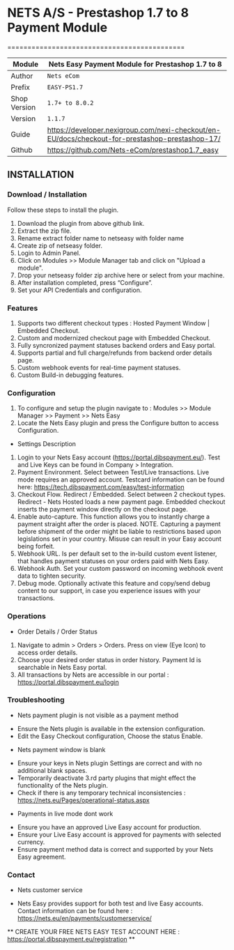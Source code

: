 # NETS A/S - Prestashop 1.7 to 8 Payment Module
============================================

|Module       | Nets Easy Payment Module for Prestashop 1.7 to 8
|-------------|---------------------------------------
|Author       | `Nets eCom`
|Prefix       | `EASY-PS1.7`
|Shop Version | `1.7+ to 8.0.2`
|Version      | `1.1.7`
|Guide        | https://developer.nexigroup.com/nexi-checkout/en-EU/docs/checkout-for-prestashop-prestashop-17/
|Github       | https://github.com/Nets-eCom/prestashop1.7_easy

## INSTALLATION

### Download / Installation

Follow these steps to install the plugin.

01. Download the plugin from above github link.
02. Extract the zip file.
03. Rename extract folder name to netseasy with folder name
04. Create zip of netseasy folder.
05. Login to Admin Panel.
06. Click on Modules >> Module Manager tab and click on "Upload a module".
07. Drop your netseasy folder zip archive here or select from your machine.
08. After installation completed, press “Configure”.
09. Set your API Credentials and configuration.

### Features
01. Supports two different checkout types : Hosted Payment Window | Embedded Checkout.
02. Custom and modernized checkout page with Embedded Checkout.
03. Fully syncronized payment statuses backend orders and Easy portal. 
04. Supports partial and full charge/refunds from backend order details page.
05. Custom webhook events for real-time payment statuses.
06. Custom Build-in debugging features.

### Configuration
01. To configure and setup the plugin navigate to : Modules >> Module Manager >> Payment >> Nets Easy 
02. Locate the Nets Easy plugin and press the Configure button to access Configuration.

* Settings Description
01. Login to your Nets Easy account (https://portal.dibspayment.eu/). Test and Live Keys can be found in Company > Integration.
02. Payment Environment. Select between Test/Live transactions. Live mode requires an approved account. Testcard information can be found here: https://tech.dibspayment.com/easy/test-information 
03. Checkout Flow. Redirect / Embedded. Select between 2 checkout types. Redirect - Nets Hosted loads a new payment page. Embedded checkout inserts the payment window directly on the checkout page.
04. Enable auto-capture. This function allows you to instantly charge a payment straight after the order is placed.
   NOTE. Capturing a payment before shipment of the order might be liable to restrictions based upon legislations set in your country. Misuse can result in your Easy account being forfeit.
05. Webhook URL. Is per default set to the in-build custom event listener, that handles payment statuses on your orders paid with Nets Easy.
06. Webhook Auth. Set your custom password on incoming webhook event data to tighten security.
07. Debug mode. Optionally activate this feature and copy/send debug content to our support, in case you experience issues with your transactions.

### Operations
* Order Details / Order Status
01. Navigate to admin > Orders > Orders. Press on view (Eye Icon) to access order details.
02. Choose your desired order status in order history. Payment Id is searchable in Nets Easy portal.
03. All transactions by Nets are accessible in our portal : https://portal.dibspayment.eu/login

### Troubleshooting
* Nets payment plugin is not visible as a payment method
- Ensure the Nets plugin is available in the extension configuration.
- Edit the Easy Checkout configuration, Choose the status Enable.

* Nets payment window is blank
- Ensure your keys in Nets plugin Settings are correct and with no additional blank spaces.
- Temporarily deactivate 3.rd party plugins that might effect the functionality of the Nets plugin.
- Check if there is any temporary technical inconsistencies : https://nets.eu/Pages/operational-status.aspx

* Payments in live mode dont work
- Ensure you have an approved Live Easy account for production.
- Ensure your Live Easy account is approved for payments with selected currency.
- Ensure payment method data is correct and supported by your Nets Easy agreement.

### Contact
* Nets customer service
- Nets Easy provides support for both test and live Easy accounts. Contact information can be found here : https://nets.eu/en/payments/customerservice/

** CREATE YOUR FREE NETS EASY TEST ACCOUNT HERE : https://portal.dibspayment.eu/registration **
